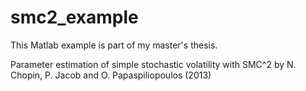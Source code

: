 # smc2_example
This Matlab example is part of my master's thesis.

Parameter estimation of simple stochastic volatility with SMC^2 by N. Chopin, P. Jacob and O. Papaspiliopoulos (2013)
